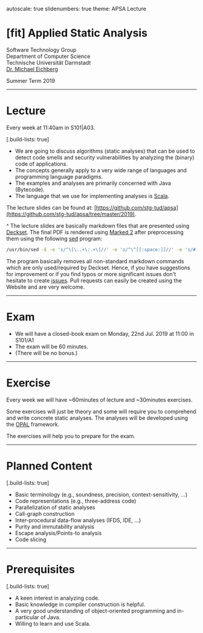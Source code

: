 autoscale: true
slidenumbers: true
theme: APSA Lecture

# [fit] Applied Static Analysis  

Software Technology Group  
Department of Computer Science  
Technische Universität Darmstadt  
[Dr. Michael Eichberg](mailto:m.eichberg@me.com)

Summer Term 2019

---

# Lecture
Every week at 11:40am in S101|A03.

[.build-lists: true]

- We are going to discuss algorithms (static analyses) that can be used to detect code smells and security vulnerabilities by analyzing the (binary) code of applications.
- The concepts generally apply to a very wide range of languages and programming language paradigms.
- The examples and analyses are primarily concerned with Java (Bytecode). 
- The language that we use for implementing analyses is [Scala](https://www.scala-lang.org).

The lecture slides can be found at: [https://github.com/stg-tud/apsa](https://github.com/stg-tud/apsa/tree/master/2019).

^ The lecture slides are basically markdown files that are presented using [Deckset](https://www.deckset.com). The final PDF is rendered using [Marked 2](https://marked2app.com) after preprocessing them using the following [sed](https://en.wikipedia.org/wiki/Sed) program:
```bash
/usr/bin/sed -E -e 's/^\[\..+\:.+\]//' -e 's/^\^[[:space:]]//' -e 's/#[[:space:]]\[fit\]/#/' -e 's/[$][$]/$/g' -e 's/[\\]([\{]|[\}])/\\\\\1/g'
```
The program basically removes all non-standard markdown commands which are only used/required by Deckset.
Hence, if you have suggestions for improvement or if you find typos or more significant issues don't hesitate to create [issues](https://github.com/stg-tud/apsa/issues). Pull requests can easily be created using the Website and are very welcome. 

---

# Exam

- We will have a closed-book exam on Monday, 22nd Jul. 2019 at 11:00 in S101/A1
- The exam will be 60 minutes.
- (There will be no bonus.)

---

# Exercise
Every week we will have ~60minutes of lecture and ~30minutes exercises. 

Some exercises will just be theory and some will require you to comprehend and write concrete static analyses. The analyses will be developed using the [OPAL](www.opal-project.de) framework.

The exercises will help you to prepare for the exam.

---

# Planned Content

[.build-lists: true]

* Basic terminology (e.g., soundness, precision, context-sensitivity, ...)
* Code representations (e.g., three-address code)
* Parallelization of static analyses
* Call-graph construction
* Inter-procedural data-flow analyses (IFDS, IDE, ...)
* Purity and immutability analysis
* Escape analysis/Points-to analysis
* Code slicing

--- 

# Prerequisites

[.build-lists: true]

 * A keen interest in analyzing code.
 * Basic knowledge in compiler construction is helpful.
 * A very good understanding of object-oriented programming and in-particular of Java.
 * Willing to learn and use Scala.




